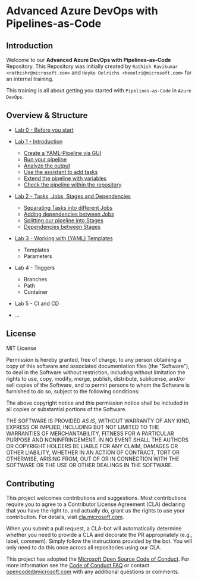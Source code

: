 # Advanced Azure DevOps with Pipelines-as-Code

## Introduction

Welcome to our **Advanced Azure DevOps with Pipelines-as-Code** Repository. This Repository was initially created by `Rathish Ravikumar <rathishr@microsoft.com>` and `Heyko Oelrichs <heoelri@microsoft.com>` for an internal training.

This training is all about getting you started with `Pipelines-as-Code` in `Azure DevOps`.

## Overview & Structure

* [Lab 0 - Before you start](/labs/lab0/before-you-start.md)

* [Lab 1 - Introduction](/labs/lab1/lab1.md)
  * [Create a YAML-Pipeline via GUI](/labs/lab1/lab1.md#11-create-a-yaml-pipeline-via-gui)
  * [Run your pipeline](/labs/lab1/lab1.md#12-run-your-pipeline)
  * [Analyze the output](/labs/lab1/lab1.md#13-analyze-the-output)
  * [Use the assistant to add tasks](/labs/lab1/lab1.md#14-use-the-assistant-to-add-tasks)
  * [Extend the pipeline with variables](/labs/lab1/lab1.md#15-extend-your-pipeline-with-variables)
  * [Check the pipeline within the repository](/labs/lab1/lab1.md#16-check-the-pipeline-within-your-repository)

* [Lab 2 - Tasks, Jobs, Stages and Dependencies](/labs/lab2/lab2.md)
  * [Separating Tasks into different Jobs](/labs/lab2/lab2.md#21-separating-tasks-into-different-jobs)
  * [Adding dependencies between Jobs](/labs/lab2/lab2.md#22-adding-dependencies-between-jobs)
  * [Splitting our pipeline into Stages](/labs/lab2/lab2.md#23-splitting-our-pipeline-into-stages)
  * [Dependencies between Stages](/labs/lab2/lab2.md#23-adding-dependencies-between-jobs-and-stages)

* [Lab 3 - Working with (YAML) Templates](labs/lab3/lab3.md)
  * Templates
  * Parameters
  
* Lab 4 - Triggers
  * Branches
  * Path
  * Container

* Lab 5 - CI and CD
* ...

## License

MIT License

Permission is hereby granted, free of charge, to any person obtaining a copy
of this software and associated documentation files (the "Software"), to deal
in the Software without restriction, including without limitation the rights
to use, copy, modify, merge, publish, distribute, sublicense, and/or sell
copies of the Software, and to permit persons to whom the Software is
furnished to do so, subject to the following conditions:

The above copyright notice and this permission notice shall be included in all
copies or substantial portions of the Software.

THE SOFTWARE IS PROVIDED *AS IS*, WITHOUT WARRANTY OF ANY KIND, EXPRESS OR
IMPLIED, INCLUDING BUT NOT LIMITED TO THE WARRANTIES OF MERCHANTABILITY,
FITNESS FOR A PARTICULAR PURPOSE AND NONINFRINGEMENT. IN NO EVENT SHALL THE
AUTHORS OR COPYRIGHT HOLDERS BE LIABLE FOR ANY CLAIM, DAMAGES OR OTHER
LIABILITY, WHETHER IN AN ACTION OF CONTRACT, TORT OR OTHERWISE, ARISING FROM,
OUT OF OR IN CONNECTION WITH THE SOFTWARE OR THE USE OR OTHER DEALINGS IN THE
SOFTWARE.

## Contributing

This project welcomes contributions and suggestions. Most contributions require you to
agree to a Contributor License Agreement (CLA) declaring that you have the right to,
and actually do, grant us the rights to use your contribution. For details, visit
[cla.microsoft.com](https://cla.microsoft.com).

When you submit a pull request, a CLA-bot will automatically determine whether you need
to provide a CLA and decorate the PR appropriately (e.g., label, comment). Simply follow the
instructions provided by the bot. You will only need to do this once across all repositories using our CLA.

This project has adopted the [Microsoft Open Source Code of Conduct](https://opensource.microsoft.com/codeofconduct/).
For more information see the [Code of Conduct FAQ](https://opensource.microsoft.com/codeofconduct/faq/)
or contact [opencode@microsoft.com](mailto:opencode@microsoft.com) with any additional questions or comments.
